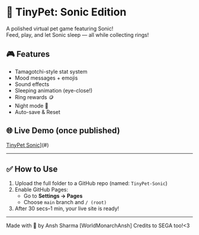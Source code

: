# 🦔 TinyPet: Sonic Edition

A polished virtual pet game featuring Sonic!  
Feed, play, and let Sonic sleep — all while collecting rings!

## 🎮 Features
- Tamagotchi-style stat system
- Mood messages + emojis
- Sound effects
- Sleeping animation (eye-close!)
- Ring rewards 🪙
- Night mode 🌙
- Auto-save & Reset

## 🌐 Live Demo (once published)
[TinyPet Sonic](https://worldmonarchansh.github.io/TinyPet-Sonic/)](#)

---

## ✅ How to Use

1. Upload the full folder to a GitHub repo (named: `TinyPet-Sonic`)
2. Enable GitHub Pages:
   - Go to **Settings → Pages**
   - Choose `main` branch and `/ (root)`
3. After 30 secs–1 min, your live site is ready!

---

Made with 💙 by Ansh Sharma [WorldMonarchAnsh]
Credits to SEGA too!<3
